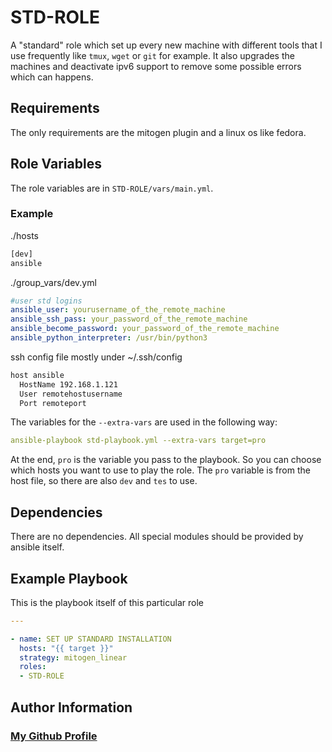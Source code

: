 # STD-ROLE

A "standard" role which set up every new machine with different tools that I use frequently like `tmux`, `wget` or `git` for example.
It also upgrades the machines and deactivate ipv6 support to remove some possible errors which can happens.

## Requirements

The only requirements are the mitogen plugin and a linux os like fedora.

## Role Variables

The role variables are in `STD-ROLE/vars/main.yml`.

### Example

./hosts

```bash
[dev]
ansible
```

./group_vars/dev.yml

```yml
#user std logins
ansible_user: yourusername_of_the_remote_machine
ansible_ssh_pass: your_password_of_the_remote_machine
ansible_become_password: your_password_of_the_remote_machine
ansible_python_interpreter: /usr/bin/python3
```

ssh config file mostly under ~/.ssh/config

```bash
host ansible
  HostName 192.168.1.121
  User remotehostusername
  Port remoteport
```

The variables for the `--extra-vars` are used in the following way:

```yml
ansible-playbook std-playbook.yml --extra-vars target=pro
```

At the end, `pro` is the variable you pass to the playbook. So you can choose which hosts you want to use to play the role.
The `pro` variable is from the host file, so there are also `dev` and `tes` to use.

## Dependencies

There are no dependencies. All special modules should be provided by ansible itself.

## Example Playbook

This is the playbook itself of this particular role

```yml
---

- name: SET UP STANDARD INSTALLATION
  hosts: "{{ target }}"
  strategy: mitogen_linear
  roles:
  - STD-ROLE
```

## Author Information

### [My Github Profile](https://github.com/lxwulf)
